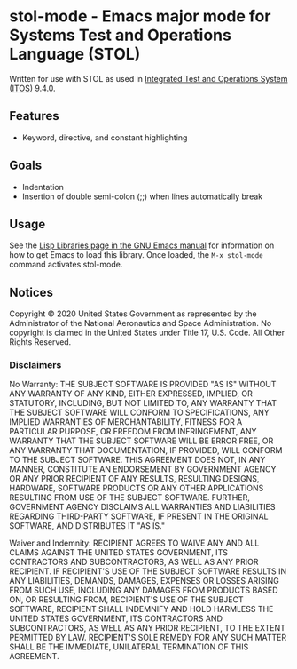 **stol-mode** - Emacs major mode for Systems Test and Operations Language (STOL)
==========================================================

Written for use with STOL as used in [Integrated Test and Operations System
(ITOS)](https://itos.gsfc.nasa.gov/) 9.4.0.

## Features ##
* Keyword, directive, and constant highlighting

## Goals ##
* Indentation
* Insertion of double semi-colon (;;) when lines automatically break

## Usage ##
See the [Lisp Libraries page in the GNU Emacs
manual](https://www.gnu.org/software/emacs/manual/html_node/emacs/Lisp-Libraries.html) for information on how
to get Emacs to load this library. Once loaded, the `M-x stol-mode` command activates stol-mode.

## Notices

Copyright © 2020 United States Government as represented by the Administrator of the National Aeronautics and
Space Administration.  No copyright is claimed in the United States under Title 17, U.S. Code. All Other
Rights Reserved.

### Disclaimers

No Warranty: THE SUBJECT SOFTWARE IS PROVIDED "AS IS" WITHOUT ANY WARRANTY OF ANY KIND, EITHER EXPRESSED,
IMPLIED, OR STATUTORY, INCLUDING, BUT NOT LIMITED TO, ANY WARRANTY THAT THE SUBJECT SOFTWARE WILL CONFORM TO
SPECIFICATIONS, ANY IMPLIED WARRANTIES OF MERCHANTABILITY, FITNESS FOR A PARTICULAR PURPOSE, OR FREEDOM FROM
INFRINGEMENT, ANY WARRANTY THAT THE SUBJECT SOFTWARE WILL BE ERROR FREE, OR ANY WARRANTY THAT DOCUMENTATION,
IF PROVIDED, WILL CONFORM TO THE SUBJECT SOFTWARE. THIS AGREEMENT DOES NOT, IN ANY MANNER, CONSTITUTE AN
ENDORSEMENT BY GOVERNMENT AGENCY OR ANY PRIOR RECIPIENT OF ANY RESULTS, RESULTING DESIGNS, HARDWARE, SOFTWARE
PRODUCTS OR ANY OTHER APPLICATIONS RESULTING FROM USE OF THE SUBJECT SOFTWARE.  FURTHER, GOVERNMENT AGENCY
DISCLAIMS ALL WARRANTIES AND LIABILITIES REGARDING THIRD-PARTY SOFTWARE, IF PRESENT IN THE ORIGINAL SOFTWARE,
AND DISTRIBUTES IT "AS IS."

Waiver and Indemnity: RECIPIENT AGREES TO WAIVE ANY AND ALL CLAIMS AGAINST THE UNITED STATES GOVERNMENT, ITS
CONTRACTORS AND SUBCONTRACTORS, AS WELL AS ANY PRIOR RECIPIENT.  IF RECIPIENT'S USE OF THE SUBJECT SOFTWARE
RESULTS IN ANY LIABILITIES, DEMANDS, DAMAGES, EXPENSES OR LOSSES ARISING FROM SUCH USE, INCLUDING ANY DAMAGES
FROM PRODUCTS BASED ON, OR RESULTING FROM, RECIPIENT'S USE OF THE SUBJECT SOFTWARE, RECIPIENT SHALL INDEMNIFY
AND HOLD HARMLESS THE UNITED STATES GOVERNMENT, ITS CONTRACTORS AND SUBCONTRACTORS, AS WELL AS ANY PRIOR
RECIPIENT, TO THE EXTENT PERMITTED BY LAW.  RECIPIENT'S SOLE REMEDY FOR ANY SUCH MATTER SHALL BE THE
IMMEDIATE, UNILATERAL TERMINATION OF THIS AGREEMENT.
